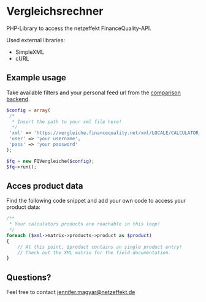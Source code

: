 # Vergleichsrechner
PHP-Library to access the netzeffekt FinanceQuality-API.

Used external libraries:
* SimpleXML
* cURL

## Example usage
Take available filters and your personal feed url from the [comparison backend](https://vergleiche.financequality.net/admin/application/backend/services/list).
```php
$config = array(
 /*
  * Insert the path to your xml file here!
  */
 'xml' => 'https://vergleiche.financequality.net/xml/LOCALE/CALCULATOR_ID/',
 'user' => 'your username',
 'pass' => 'your password'
);

$fq = new FQVergleiche($config);
$fq->run();
```

## Acces product data
Find the following code snippet and add your own code to access your product data:
```php
/**
 * Your calculators products are reachable in this loop!
 */
foreach ($xml->matrix->products->product as $product)
{
	// At this point, $product contains an single product entry!
	// Check out the XML matrix for the field documentation.
}
```

## Questions?
Feel free to contact jennifer.magyar@netzeffekt.de
